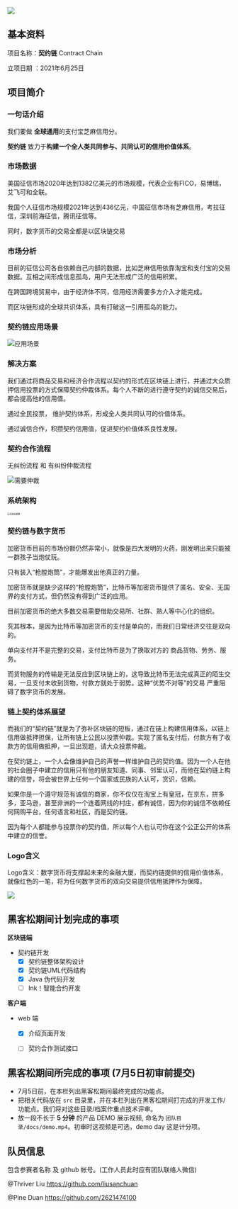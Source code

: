 ![](docs/logo/logo.jpg)

## 基本资料

项目名称：**契约链** Contract Chain

立项日期 ：2021年6月25日

## 项目简介
### 一句话介绍

我们要做 **全球通用**的支付宝芝麻信用分。

**契约链** 致力于**构建一个全人类共同参与、共同认可的信用价值体系**。

### 市场数据

美国征信市场2020年达到1382亿美元的市场规模，代表企业有FICO，易博瑞，艾飞可和全联。

我国个人征信市场规模2021年达到436亿元，中国征信市场有芝麻信用，考拉征信，深圳前海征信，腾讯征信等。

同时，数字货币的交易全都是以区块链交易

### 市场分析

目前的征信公司各自依赖自己内部的数据，比如芝麻信用依靠淘宝和支付宝的交易数据。互相之间形成信息孤岛，用户无法形成广泛的信用积累。

在跨国跨境贸易中，由于经济体不同，信用经济需要多方介入才能完成。

而区块链形成的全球共识体系，具有打破这一引用孤岛的能力。



### 契约链应用场景

![应用场景](README.assets/应用场景.png)

### 解决方案

我们通过将商品交易和经济合作流程以契约的形式在区块链上进行，并通过大众质押信用投票的方式保障契约仲裁体系。每个人不断的进行遵守契约的诚信交易后，都会提高他的信用值。

通过全民投票， 维护契约体系，形成全人类共同认可的价值体系。

通过诚信合作，积攒契约信用值，促进契约价值体系良性发展。



### 契约合作流程

无纠纷流程 和 有纠纷仲裁流程

![需要仲裁](docs/img/需要仲裁.png)

### 系统架构



<img src="docs/流程图/系统结果图.png" alt="系统结果图" style="zoom: 33%;" />



### 契约链与数字货币

加密货币目前的市场份额仍然非常小，就像是四大发明的火药，刚发明出来只能被一群孩子当炮仗玩。

只有装入“枪膛炮筒”，才能爆发出他真正的力量。

加密货币就是缺少这样的“枪膛炮筒”，比特币等加密货币提供了匿名、安全、无国界的支付方式，但仍然没有得到广泛的应用。

目前加密货币的绝大多数交易需要借助交易所、社群、熟人等中心化的组织。

究其根本，是因为比特币等加密货币的支付是单向的，而我们日常经济交往是双向的。

单向支付并不是完整的交易，支付比特币是为了换取对方的 商品货物、劳务、服务。

而货物服务的传输是无法反应到区块链上的，这导致比特币无法完成真正的陌生交易，一旦支付未收到货物，付款方就处于弱势。这种“优势不对等”的交易 严重阻碍了数字货币的发展。

### 链上契约体系展望

而我们的“契约链”就是为了弥补区块链的短板，通过在链上构建信用体系，以链上信用做抵押担保，让所有链上公民以投票仲裁。实现了匿名支付后，付款方有了收款方的信用做抵押，一旦出现题，请大众投票仲裁。

在契约链上，一个人会像维护自己的声誉一样维护自己的契约值。因为一个人在他的社会圈子中建立的信用只有他的朋友知道、同事、邻里认可，而他在契约链上构建的信誉，将会被世界上任何一个国家或民族的人认可，赏识，信赖。

如果你是一个遵守规范有诚信的商家，你不仅仅在淘宝上有皇冠，在京东，拼多多，亚马逊，甚至非洲的一个连着网线的村庄，都有诚信，因为你的诚信不依赖任何网购平台，任何语言和社区，而是契约链。

因为每个人都能参与投票你的契约值，所以每个人也认可你在这个公正公开的体系中建立的信誉。

### **Logo含义**

Logo含义：数字货币将支撑起未来的金融大厦，而契约链提供的信用价值体系，就像红色的一笔，将为任何数字货币的双向交易提供信用抵押作为保障。

![](README.assets/logo.jpg)

## 黑客松期间计划完成的事项

**区块链端**

- 契约链开发
  - [x] 契约链整体架构设计
  - [x] 契约链UML代码结构
  - [x] Java 伪代码开发
  - [ ] Ink！智能合约开发

**客户端**

- web 端
  - [x] 介绍页面开发
  - [ ] 契约合作测试接口
  


## 黑客松期间所完成的事项 (7月5日初审前提交)

- 7月5日前，在本栏列出黑客松期间最终完成的功能点。
- 把相关代码放在 `src` 目录里，并在本栏列出在黑客松期间打完成的开发工作/功能点。我们将对这些目录/档案作重点技术评审。
- 放一段不长于 **5 分钟** 的产品 DEMO 展示视频, 命名为 `团队目录/docs/demo.mp4`。初审时这视频是可选，demo day 这是计分项。

## 队员信息

包含参赛者名称 及 github 帐号。(工作人员此时应有团队联络人微信)

@Thriver Liu  https://github.com/liusanchuan

@Pine Duan  https://github.com/2621474100